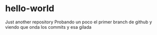 # hello-world
Just another repository
Probando un poco el primer branch de github y viendo que onda los commits y esa gilada
